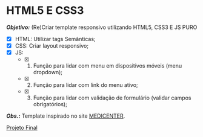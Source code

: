 # HTML5 E CSS3

***Objetivo:*** (Re)Criar template responsivo utilizando HTML5, CSS3 E JS PURO

 - [x] HTML: Utilizar tags Semânticas;
 - [x] CSS: Criar layout responsivo;
 - [x] JS:  
    - [x] 1. Função para lidar com menu em dispositivos móveis (menu dropdown);  
    - [x] 2. Função para lidar com link do menu ativo;  
    - [x] 3. Função para lidar com validação de formulário (validar campos obrigatórios);


***Obs.:*** Template inspirado no site [MEDICENTER](http://preview.themeforest.net/item/medicenter-responsive-medical-wordpress-theme/full_screen_preview/4718613?_ga=2.220728472.1444733003.1570075225-1485288450.1569073708).  

[Projeto Final](https://jnetto23.github.io/medicenter-clone/index.html)
